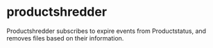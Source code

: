 # productshredder
Productshredder subscribes to expire events from Productstatus, and removes files based on their information.
